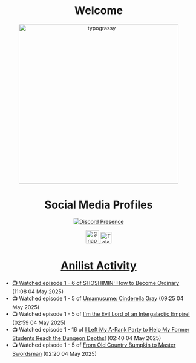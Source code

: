 <div align="center">

# Welcome
<a href="https://github.com/kawarimidoll/typograssy">
    <img alt="typograssy" src="https://typograssy.deno.dev/api?text=%E3%82%88%E3%81%86%E3%81%93%E3%81%9D%E3%81%BF%E3%81%AA%E3%81%95%E3%82%93%20-%20Sheby--&&l0=none&l1=82d9d0&l2=027353&l3=038c4c&l4=01402e&bg=none&frame=none&speed=100&comment=" width="421.99">
</a>

</div>

<div align="center">

# Social Media Profiles

[![Discord Presence](https://lanyard.cnrad.dev/api/612532963938271232)](https://discord.com/users/612532963938271232)


<a href="https://www.snapchat.com/add/a.sheby" title="Snapchat Profile">
    <img src="https://www.freepnglogos.com/uploads/snapchat-logo-png-0.png" width="35" alt="Snapchat Logo" />


<a href="https://t.me/ASheby" title="Telegram Profile">
    <img src="https://www.freepnglogos.com/uploads/telegram-logo-png-0.png" width="30" alt="Telegram Logo" />


</div>

<div align="center">

# Anilist Activity

</div>

<!-- ANILIST_ACTIVITY:start -->

-   📺 Watched episode 1 - 6 of [SHOSHIMIN: How to Become Ordinary](https://anilist.co/anime/173295) (11:08 04 May 2025)
-   📺 Watched episode 1 - 5 of [Umamusume: Cinderella Gray](https://anilist.co/anime/180516) (09:25 04 May 2025)
-   📺 Watched episode 1 - 5 of [I'm the Evil Lord of an Intergalactic Empire!](https://anilist.co/anime/183274) (02:59 04 May 2025)
-   📺 Watched episode 1 - 16 of [I Left My A-Rank Party to Help My Former Students Reach the Dungeon Depths!](https://anilist.co/anime/180812) (02:40 04 May 2025)
-   📺 Watched episode 1 - 5 of [From Old Country Bumpkin to Master Swordsman](https://anilist.co/anime/179955) (02:20 04 May 2025)

<!-- ANILIST_ACTIVITY:end -->
